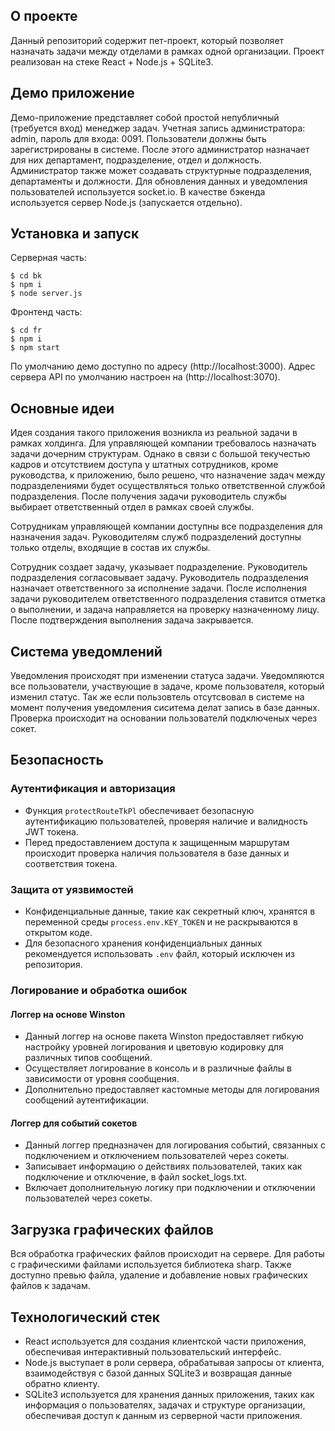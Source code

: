 ## О проекте

Данный репозиторий содержит пет-проект, который позволяет назначать задачи между отделами в рамках одной организации. Проект реализован на стеке React + Node.js + SQLite3.

## Демо приложение

Демо-приложение представляет собой простой непубличный (требуется вход) менеджер задач. Учетная запись администратора: admin, пароль для входа: 0091. Пользователи должны быть зарегистрированы в системе. После этого администратор назначает для них департамент, подразделение, отдел и должность. Администратор также может создавать структурные подразделения, департаменты и должности. Для обновления данных и уведомления пользователей используется socket.io. В качестве бэкенда используется сервер Node.js (запускается отдельно).

## Установка и запуск

Серверная часть:
```
$ cd bk
$ npm i
$ node server.js
```
Фронтенд часть:
```
$ cd fr
$ npm i
$ npm start
```
По умолчанию демо доступно по адресу (http://localhost:3000). Адрес сервера API по умолчанию настроен на (http://localhost:3070).

## Основные идеи

Идея создания такого приложения возникла из реальной задачи в рамках холдинга. Для управляющей компании требовалось назначать задачи дочерним структурам. Однако в связи с большой текучестью кадров и отсутствием доступа у штатных сотрудников, кроме руководства, к приложению, было решено, что назначение задач между подразделениями будет осуществляться только ответственной службой подразделения. После получения задачи руководитель службы выбирает ответственный отдел в рамках своей службы.

Сотрудникам управляющей компании доступны все подразделения для назначения задач. Руководителям служб подразделений доступны только отделы, входящие в состав их службы.

Сотрудник создает задачу, указывает подразделение. Руководитель подразделения согласовывает задачу. Руководитель подразделения назначает ответственного за исполнение задачи. После исполнения задачи руководителем ответственного подразделения ставится отметка о выполнении, и задача направляется на проверку назначенному лицу. После подтверждения выполнения задача закрывается.

## Система уведомлений

Уведомления происходят при изменении статуса задачи. Уведомляются все пользователи, участвующие в задаче, кроме пользователя, который изменил статус.
Так же если пользовтель отсутсвовал в системе на момент получения уведомления сиситема делат запись в базе данных. Проверка происходит на основании пользователй подключеных через сокет.

## Безопасность

### Аутентификация и авторизация
- Функция `protectRouteTkPl` обеспечивает безопасную аутентификацию пользователей, проверяя наличие и валидность JWT токена.
- Перед предоставлением доступа к защищенным маршрутам происходит проверка наличия пользователя в базе данных и соответствия токена.

### Защита от уязвимостей
- Конфиденциальные данные, такие как секретный ключ, хранятся в переменной среды `process.env.KEY_TOKEN` и не раскрываются в открытом коде.
- Для безопасного хранения конфиденциальных данных рекомендуется использовать `.env` файл, который исключен из репозитория.

### Логирование и обработка ошибок

#### Логгер на основе Winston

- Данный логгер на основе пакета Winston предоставляет гибкую настройку уровней логирования и цветовую кодировку для различных типов сообщений.
- Осуществляет логирование в консоль и в различные файлы в зависимости от уровня сообщения.
- Дополнительно предоставляет кастомные методы для логирования сообщений аутентификации.

#### Логгер для событий сокетов

- Данный логгер предназначен для логирования событий, связанных с подключением и отключением пользователей через сокеты.
- Записывает информацию о действиях пользователей, таких как подключение и отключение, в файл socket_logs.txt.
- Включает дополнительную логику при подключении и отключении пользователей через сокеты.

## Загрузка графических файлов

Вся обработка графических файлов происходит на сервере. Для работы с графическими файлами используется библиотека sharp. Также доступно превью файла, удаление и добавление новых графических файлов к задачам.

## Технологический стек

- React используется для создания клиентской части приложения, обеспечивая интерактивный пользовательский интерфейс.
- Node.js выступает в роли сервера, обрабатывая запросы от клиента, взаимодействуя с базой данных SQLite3 и возвращая данные обратно клиенту.
- SQLite3 используется для хранения данных приложения, таких как информация о пользователях, задачах и структуре организации, обеспечивая доступ к данным из серверной части приложения.